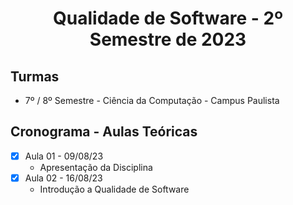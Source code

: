<h1 align="center">
    Qualidade de Software - 2º Semestre de 2023
</h1>

## Turmas
- 7º / 8º Semestre - Ciência da Computação - Campus Paulista

## Cronograma - Aulas Teóricas

- [x]  Aula 01 - 09/08/23
    - Apresentação da Disciplina
- [x]  Aula 02 - 16/08/23
    - Introdução a Qualidade de Software
